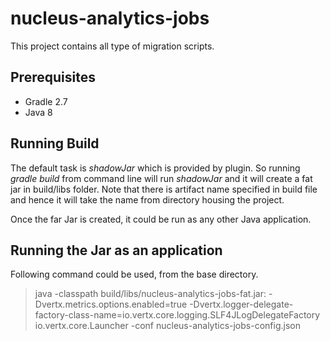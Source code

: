 # nucleus-analytics-jobs
This project contains all type of migration scripts.

## Prerequisites

- Gradle 2.7
- Java 8

## Running Build

The default task is *shadowJar* which is provided by plugin. So running *gradle build* from command line will run *shadowJar* and it will create a fat jar in build/libs folder. Note that there is artifact name specified in build file and hence it will take the name from directory housing the project.

Once the far Jar is created, it could be run as any other Java application.

## Running the Jar as an application

Following command could be used, from the base directory.

> java -classpath build/libs/nucleus-analytics-jobs-fat.jar: -Dvertx.metrics.options.enabled=true -Dvertx.logger-delegate-factory-class-name=io.vertx.core.logging.SLF4JLogDelegateFactory io.vertx.core.Launcher -conf nucleus-analytics-jobs-config.json
